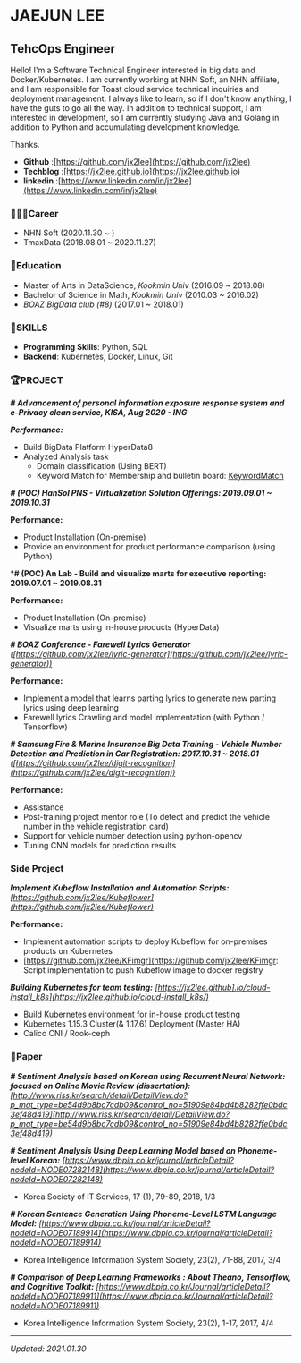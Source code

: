 # JAEJUN LEE

## TehcOps Engineer

Hello! I'm a Software Technical Engineer interested in big data and Docker/Kubernetes. I am currently working at NHN Soft, an NHN affiliate, and I am responsible for Toast cloud service technical inquiries and deployment management. I always like to learn, so if I don't know anything, I have the guts to go all the way. In addition to technical support, I am interested in development, so I am currently studying Java and Golang in addition to Python and accumulating development knowledge.

Thanks.

- **Github**    :[https://github.com/jx2lee](https://github.com/jx2lee)
- **Techblog**  :[https://jx2lee.github.io](https://jx2lee.github.io)
- **linkedin**  :[https://www.linkedin.com/in/jx2lee](https://www.linkedin.com/in/jx2lee)  

### 👨🏻‍💻Career

- NHN Soft (2020.11.30 ~ )
- TmaxData (2018.08.01 ~ 2020.11.27)

### 📖Education

- Master of Arts in DataScience, *Kookmin Univ* (2016.09 ~ 2018.08)
- Bachelor of Science in Math, *Kookmin Univ* (2010.03 ~ 2016.02)
- *BOAZ BigData club (#8)* (2017.01 ~ 2018.01)

### 🍳SKILLS

* **Programming Skills**: Python, SQL
* **Backend**: Kubernetes, Docker, Linux, Git

### 🏆PROJECT

***# Advancement of personal information exposure response system and e-Privacy clean service, KISA, Aug 2020 - ING***

***Performance:***

* Build BigData Platform HyperData8
* Analyzed Analysis task
   * Domain classification (Using BERT)
   * Keyword Match for Membership and bulletin board: [KeywordMatch](https://github.com/jx2lee/KeywordMatch)

***# (POC) HanSol PNS - Virtualization Solution Offerings: 2019.09.01 ~ 2019.10.31***

**Performance:**

- Product Installation (On-premise)
- Provide an environment for product performance comparison (using Python)

***# (POC) An Lab - Build and visualize marts for executive reporting: 2019.07.01 ~ 2019.08.31**

**Performance:**

- Product Installation (On-premise)
- Visualize marts using in-house products (HyperData)

***# BOAZ Conference - Farewell Lyrics Generator** ([https://github.com/jx2lee/lyric-generator](https://github.com/jx2lee/lyric-generator))*

**Performance:**

- Implement a model that learns parting lyrics to generate new parting lyrics using deep learning
- Farewell lyrics Crawling and model implementation (with Python / Tensorflow)

***# Samsung Fire & Marine Insurance Big Data Training - Vehicle Number Detection and Prediction in Car Registration: 2017.10.31 ~ 2018.01** ([https://github.com/jx2lee/digit-recognition](https://github.com/jx2lee/digit-recognition))*

**Performance:**

- Assistance
- Post-training project mentor role (To detect and predict the vehicle number in the vehicle registration card)
- Support for vehicle number detection using python-opencv
- Tuning CNN models for prediction results

### Side Project

***Implement Kubeflow Installation and Automation Scripts:** [https://github.com/jx2lee/Kubeflower](https://github.com/jx2lee/Kubeflower)*

**Performance:**

- Implement automation scripts to deploy Kubeflow for on-premises products on Kubernetes
- [https://github.com/jx2lee/KFimgr](https://github.com/jx2lee/KFimgr: Script implementation to push Kubeflow image to docker registry

***Building Kubernetes for team testing:** [https://jx2lee.github].io/cloud-install_k8s](https://jx2lee.github.io/cloud-install_k8s/)*

- Build Kubernetes environment for in-house product testing
- Kubernetes 1.15.3 Cluster(& 1.17.6) Deployment (Master HA)
- Calico CNI / Rook-ceph

### 📄Paper

***# Sentiment Analysis based on Korean using Recurrent Neural Network: focused on Online Movie Review (dissertation):** [http://www.riss.kr/search/detail/DetailView.do?p_mat_type=be54d9b8bc7cdb09&control_no=51909e84bd4b8282ffe0bdc3ef48d419](http://www.riss.kr/search/detail/DetailView.do?p_mat_type=be54d9b8bc7cdb09&control_no=51909e84bd4b8282ffe0bdc3ef48d419)*

***# Sentiment Analysis Using Deep Learning Model based on Phoneme-level Korean:** [https://www.dbpia.co.kr/journal/articleDetail?nodeId=NODE07282148](https://www.dbpia.co.kr/journal/articleDetail?nodeId=NODE07282148)*

- Korea Society of IT Services, 17 (1), 79-89, 2018, 1/3

***# Korean Sentence Generation Using Phoneme-Level LSTM Language Model:** [https://www.dbpia.co.kr/journal/articleDetail?nodeId=NODE07189914](https://www.dbpia.co.kr/journal/articleDetail?nodeId=NODE07189914)*

- Korea Intelligence Information System Society, 23(2), 71-88, 2017, 3/4

***# Comparison of Deep Learning Frameworks : About Theano, Tensorflow, and Cognitive Toolkit:** [https://www.dbpia.co.kr/Journal/articleDetail?nodeId=NODE07189911](https://www.dbpia.co.kr/Journal/articleDetail?nodeId=NODE07189911)*

- Korea Intelligence Information System Society, 23(2), 1-17, 2017, 4/4

---

*Updated: 2021.01.30*
